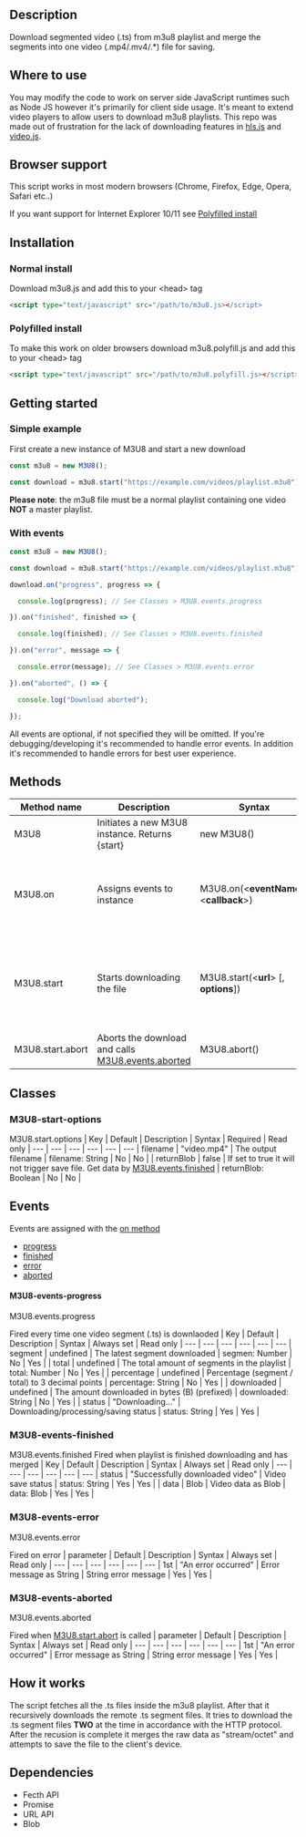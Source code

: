 ## Description
Download segmented video (.ts) from m3u8 playlist and merge the segments into one video (.mp4/.mv4/.\*) file for saving.
## Where to use
You may modify the code to work on server side JavaScript runtimes such as Node JS however it's primarily for client side usage. It's meant to extend video players to allow users to download m3u8 playlists. This repo was made out of frustration for the lack of downloading features in [hls.js](https://github.com/video-dev/hls.js) and [video.js](https://github.com/videojs/videojs-contrib-hls).
## Browser support
This script works in most modern browsers (Chrome, Firefox, Edge, Opera, Safari etc..)

If you want support for Internet Explorer 10/11 see [Polyfilled install](#polyfilled-install)
## Installation
### Normal install
Download m3u8.js and add this to your \<head\> tag
```html
<script type="text/javascript" src="/path/to/m3u8.js></script>
```
### Polyfilled install
To make this work on older browsers download m3u8.polyfill.js and add this to your \<head\> tag
```html
<script type="text/javascript" src="/path/to/m3u8.polyfill.js></script>
```
## Getting started
### Simple example
First create a new instance of M3U8 and start a new download
```js
const m3u8 = new M3U8();

const download = m3u8.start("https://example.com/videos/playlist.m3u8");
```
**Please note**: the m3u8 file must be a normal playlist containing one video __NOT__ a master playlist. 

### With events
```js
const m3u8 = new M3U8();

const download = m3u8.start("https://example.com/videos/playlist.m3u8");

download.on("progress", progress => {

  console.log(progress); // See Classes > M3U8.events.progress

}).on("finished", finished => {

  console.log(finished); // See Classes > M3U8.events.finished

}).on("error", message => {

  console.error(message); // See Classes > M3U8.events.error

}).on("aborted", () => {

  console.log("Download aborted");

});
```
All events are optional, if not specified they will be omitted. If you're debugging/developing it's recommended to handle error events. In addition it's recommended to handle errors for best user experience.
## Methods
| Method name | Description | Syntax | Parameters |
--- | --- | --- | ---
| M3U8 | Initiates a new M3U8 instance. Returns {start} | new M3U8() |  No parameters are expected |
| M3U8.on | Assigns events to instance | M3U8.on(\<**eventName**\>, \<**callback**\>) | **eventName**: String of the event name. Required: yes. **callback**: Function to be called when event is fired. Required: yes. |
| M3U8.start | Starts downloading the file | M3U8.start(\<**url**\> [, **options**]) | **url**: URL to the location of the video playlist. Required: yes. **options**: See [M3U8.start.options](#m3u8-start-options) class. Required: no. |
| M3U8.start.abort | Aborts the download and calls [M3U8.events.aborted](#m3u8-events-aborted) | M3U8.abort() | No parameters are expected |
## Classes
### M3U8-start-options
M3U8.start.options
| Key | Default | Description | Syntax | Required | Read only |
--- | --- | --- | --- | --- | ---
| filename | "video.mp4" | The output filename | filename: String <filename> | No | No |
| returnBlob | false | If set to true it will not trigger save file. Get data by [M3U8.events.finished](#m3u8-events-finished) | returnBlob: Boolean | No | No |
## Events
Events are assigned with the [on method](#methods)
* [progress](#m3u8-events-progress)
* [finished](#m3u8-events-finished)
* [error](#m3u8-events-error)
* [aborted](#m3u8-events-aborted)
#### M3U8-events-progress
M3U8.events.progress

Fired every time one video segment (.ts) is downlaoded
| Key | Default | Description | Syntax | Always set | Read only |
--- | --- | --- | --- | --- | ---
| segment | undefined | The latest segment downloaded | segmen: Number | No | Yes |
| total | undefined | The total amount of segments in the playlist | total: Number | No | Yes |
| percentage | undefined | Percentage (segment / total) to 3 decimal points | percentage: String | No | Yes |
| downloaded | undefined | The amount downloaded in bytes (B) (prefixed) | downloaded: String | No | Yes |
| status | "Downloading..." | Downloading/processing/saving status | status: String | Yes | Yes |
### M3U8-events-finished
M3U8.events.finished
Fired when playlist is finished downloading and has merged
| Key | Default | Description | Syntax | Always set | Read only |
--- | --- | --- | --- | --- | ---
| status | "Successfully downloaded video" | Video save status | status: String | Yes | Yes |
| data | Blob | Video data as Blob | data: Blob | Yes | Yes |
### M3U8-events-error
M3U8.events.error

Fired on error
| parameter | Default | Description | Syntax | Always set | Read only |
--- | --- | --- | --- | --- | ---
| 1st | "An error occurred" | Error message as String | String error message | Yes | Yes |
### M3U8-events-aborted
M3U8.events.aborted
  
Fired when [M3U8.start.abort](#methods) is called
| parameter | Default | Description | Syntax | Always set | Read only |
--- | --- | --- | --- | --- | ---
| 1st | "An error occurred" | Error message as String | String error message | Yes | Yes |
## How it works
The script fetches all the .ts files inside the m3u8 playlist. After that it recursively downloads the remote .ts segment files. It tries to download the .ts segment files __TWO__ at the time in accordance with the HTTP protocol. After the recusion is complete it merges the raw data as "stream/octet" and attempts to save the file to the client's device.
## Dependencies
* Fecth API
* Promise
* URL API
* Blob
